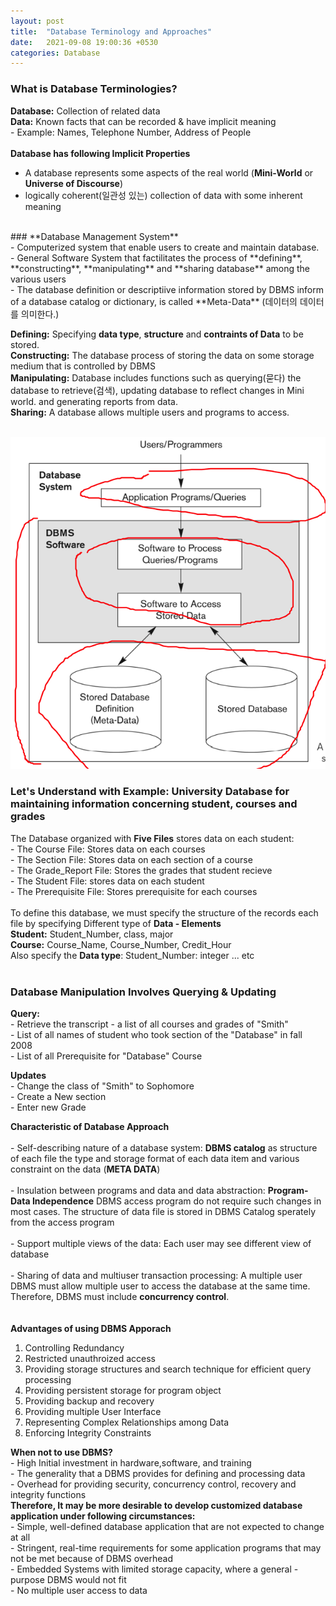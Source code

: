 ```yaml
---
layout: post
title:  "Database Terminology and Approaches"
date:   2021-09-08 19:00:36 +0530
categories: Database
---
```


### **What is Database Terminologies?** <br/>
**Database:** Collection of related data <br/>
**Data:** Known facts that can be recorded & have implicit meaning <br/>
	- Example: Names, Telephone Number, Address of People<br/>
	<br/>
**Database has following Implicit Properties**<br/> 
 - A database represents some aspects of the real world (**Mini-World** or **Universe of Discourse**)<br/>
 - logically coherent(일관성 있는) collection of data with some inherent meaning<br/>
 <br/>
### **Database Management System** <br/>
	- Computerized system that enable users to create and maintain database.<br/>
	- General Software System that factilitates the process of **defining**, **constructing**, **manipulating** and **sharing database** among the various users <br/>
	- The database definition or descriptiive information stored by DBMS inform of a database catalog or dictionary, is called **Meta-Data** (데이터의 데이터를 의미한다.) <br/>

**Defining:** Specifying **data type**, **structure** and **contraints of Data** to be stored.<br/>
**Constructing:** The database process of storing the data on some storage medium that is controlled by DBMS<br/>
**Manipulating:** Database includes functions such as querying(묻다) the database to retrieve(검색), updating database to reflect changes in Mini world. and generating reports from data.<br/>
**Sharing:** A database allows multiple users and programs to access.<br/>
<br/>

![Image Alt MemoryLayout](/assets/database.png) <br/>

### Let's Understand with Example: University Database for maintaining information concerning student, courses and grades <br/>

The Database organized with **Five Files** stores data on each student: <br/>
	- The Course File: Stores data on each courses <br/>
	- The Section File: Stores data on each section of a course <br/>
	- The Grade_Report File: Stores the grades that student recieve <br/>
	- The Student File: stores data on each student <br/>
	- The Prerequisite File: Stores prerequisite for each courses <br/>
<br/>
To define this database, we must specify the structure of the records each file by specifying Different type of **Data - Elements** <br/>
**Student:** Student_Number, class, major <br/>
**Course:** Course_Name, Course_Number, Credit_Hour <br/>
Also specify the **Data type**: Student_Number: integer ... etc <br/>
<br/>

### Database Manipulation Involves **Querying & Updating**<br/>
**Query:** <br/>
	- Retrieve the transcript - a list of all courses and grades of "Smith"<br/>
	- List of all names of student who took section of the "Database" in fall 2008 <br/>
	- List of all Prerequisite for "Database" Course <br/>

**Updates** <br/>
	- Change the class of "Smith" to Sophomore <br/>
	- Create a New section <br/>
	- Enter new Grade <br/>

**Characteristic of Database Approach**<br/>
<br/>
	- Self-describing nature of a database system: **DBMS catalog** as structure of each file the type and storage format of each data item and various constraint on the data (**META DATA**)<br/>
	<br/>
	- Insulation between programs and data and data abstraction: **Program-Data Independence** DBMS access program do not require such changes in most cases. The structure of data file is stored in DBMS Catalog sperately from the access program <br/>
	<br/>
	- Support multiple views of the data: Each user may see different view of database <br/>
	<br/>
	- Sharing of data and multiuser transaction processing: A multiple user DBMS must allow multiple user to access the database at the same time. Therefore, DBMS must include **concurrency control**. <br/>
	<br/>
<br/>
**Advantages of using DBMS Apporach**<br/>
1. Controlling Redundancy <br/>
2. Restricted unauthroized access <br/>
3. Providing storage structures and search technique for efficient query processing<br/>
4. Providing persistent storage for program object <br/>
5. Providing backup and recovery <br/>
6. Providing multiple User Interface<br/>
7. Representing Complex Relationships among Data <br/>
8. Enforcing Integrity Constraints <br/>

**When not to use DBMS?**<br/>
	- High Initial investment in hardware,software, and training <br/>
	- The generality that a DBMS provides for defining and processing data <br/>
	- Overhead for providing security, concurrency control, recovery and integrity functions <br/>
**Therefore, It may be more desirable to develop customized database application under following circumstances:** <br/>
	- Simple, well-defined database application that are not expected to change at all <br/>
	- Stringent, real-time requirements for some application programs that may not be met because of DBMS overhead <br/>
	- Embedded Systems with limited storage capacity, where a general - purpose DBMS would not fit <br/>
	- No multiple user access to data <br/>





	
